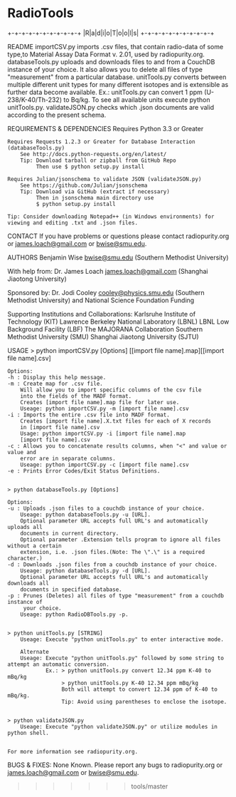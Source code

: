 RadioTools
==========

 +-+-+-+-+-+-+-+-+-+-+
 |R|a|d|i|o|T|o|o|l|s|
 +-+-+-+-+-+-+-+-+-+-+
 
README
	importCSV.py imports .csv files, that contain radio-data of some type,to Material Assay Data Format v. 2.01, used by radiopurity.org.
	databaseTools.py uploads and downloads files to and from a CouchDB instance of your choice. It also allows you to delete all files of 
					type "measurement" from a particular database.
	unitTools.py converts between multiple different unit types for many different isotopes and is extensible as further data become available.
					Ex.: unitTools.py can convert 1 ppm (U-238/K-40/Th-232) to Bq/kg. To see all available units execute python unitTools.py.
	validateJSON.py checks which .json documents are valid according to the present schema.


REQUIREMENTS & DEPENDENCIES
	Requires Python 3.3 or Greater

	Requires Requests 1.2.3 or Greater for Database Interaction (databaseTools.py)
		See http://docs.python-requests.org/en/latest/
		Tip: Download tarball or zipball from GitHub Repo
			 Then use $ python setup.py install

	Requires Julian/jsonschema to validate JSON (validateJSON.py)
		See https://github.com/Julian/jsonschema
		Tip: Download via GitHub (extract if necessary)
			 Then in jsonschema main directory use 
			 $ python setup.py install 

	Tip: Consider downloading Notepad++ (in Windows environments) for viewing and editing .txt and .json files.
CONTACT 
	If you have problems or questions please contact radiopurity.org or james.loach@gmail.com or bwise@smu.edu.

AUTHORS
	Benjamin Wise 
	bwise@smu.edu
	(Southern Methodist University)

With help from:
	Dr. James Loach
	james.loach@gmail.com
	(Shanghai Jiaotong University)

Sponsored by:
	Dr. Jodi Cooley
	cooley@physics.smu.edu
	(Southern Methodist University)
	and 
	National Science Foundation Funding

Supporting Institutions and Collaborations:
	Karlsruhe Institute of Technology (KIT)
	Lawrence Berkeley National Laboratory (LBNL)
	LBNL Low Background Facility (LBF)
	The MAJORANA Collaboration
	Southern Methodist University (SMU)
	Shanghai Jiaotong University (SJTU)


USAGE
	> python importCSV.py [Options] [[import file name].map][[import file name].csv]

	Options:
	-h : Display this help message.
	-m : Create map for .csv file.
		Will allow you to import specific columns of the csv file
		into the fields of the MADF format.
		Creates [import file name].map file for later use.
		Useage: python importCSV.py -m [import file name].csv
	-i : Imports the entire .csv file into MADF format.
		Creates [import file name].X.txt files for each of X records
		in [import file name].csv
		Usage: python importCSV.py -i [import file name].map
		[import file name].csv
	-c : Allows you to concatenate results columns, when "<" and value or value and
		error are in separate columns.
		Useage: python importCSV.py -c [import file name].csv
	-e : Prints Error Codes/Exit Status Definitions.


	> python databaseTools.py [Options]

	Options:
	-u : Uploads .json files to a couchdb instance of your choice.
		Useage: python databaseTools.py -u [URL].
		Optional parameter URL accepts full URL's and automatically uploads all
		documents in current directory.
		Optional parameter .Extension tells program to ignore all files without a certain
		extension, i.e. .json files.(Note: The \".\" is a required character.)
	-d : Downloads .json files from a couchdb instance of your choice.
		Useage: python databaseTools.py -d [URL].
		Optional parameter URL accepts full URL's and automatically downloads all
		documents in specified database.
	-p : Prunes (Deletes) all files of type "measurement" from a couchdb instance of
		 your choice.
		Useage: python RadioDBTools.py -p.


	> python unitTools.py [STRING]
		Useage: Execute "python unitTools.py" to enter interactive mode.
		
		Alternate
		Useage: Execute "python unitTools.py" followed by some string to attempt an automatic conversion.
				Ex.: > python unitTools.py convert 12.34 ppm K-40 to mBq/kg
					 > python unitTools.py K-40 12.34 ppm mBq/kg
					 Both will attempt to convert 12.34 ppm of K-40 to mBq/kg.
					 Tip: Avoid using parentheses to enclose the isotope.


	> python validateJSON.py
		Useage: Execute "python validateJSON.py" or utilize modules in python shell.


	For more information see radiopurity.org.


BUGS & FIXES:
	None Known. Please report any bugs to radiopurity.org or james.loach@gmail.com or bwise@smu.edu.

>>>>>>> tools/master

